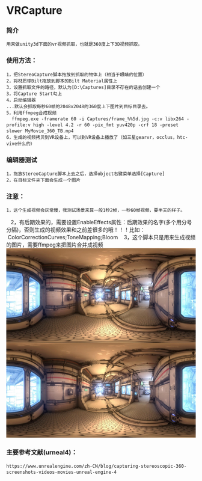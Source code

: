 # VRCapture

### 简介
    用来做unity3d下面的vr视频抓取，也就是360度上下3D视频抓取。
### 使用方法：
    1，把StereoCapture脚本拖放到抓取的物体上（相当于眼睛的位置）
    2，将材质球Bilt拖放到脚本的Bilt Material属性上
    3，设置抓取文件的路径，默认为[D:\Captures]目录不存在的话去创建一个
    3，将Capture Start勾上
    4，启动编辑器
    ...默认会抓取每秒60帧的2048x2048的360度上下图片到目标目录去。
    5，利用ffmpeg合成视频
      ffmpeg.exe -framerate 60 -i Captures/frame_%%5d.jpg -c:v libx264 -profile:v high -level 4.2 -r 60 -pix_fmt yuv420p -crf 18 -preset slower MyMovie_360_TB.mp4
    6，生成的视频拷贝到VR设备上，可以到VR设备上播放了（如三星gearvr，occlus，htc-vive什么的）
### 编辑器测试
    1，拖放StereoCapture脚本上去之后，选择object右键菜单选择[Capture]
    2，在目标文件夹下面会生成一个图片
### 注意：
    1，这个生成视频会灰常慢，我测试场景来算一般1秒2帧，一秒60帧视频，要半天的样子。
    2，有后期效果的，需要设置EnableEffects属性：后期效果的名字(多个用分号分隔)，否则生成的视频效果和之前差很多的哦！！！比如：
    ColorCorrectionCurves;ToneMapping;Bloom
    3，这个脚本只是用来生成视频的图片，需要ffmpeg来把图片合并成视频
     ![说明文字](/frame_00001.jpg)
### 主要参考文献(urneal4)：
    https://www.unrealengine.com/zh-CN/blog/capturing-stereoscopic-360-screenshots-videos-movies-unreal-engine-4
